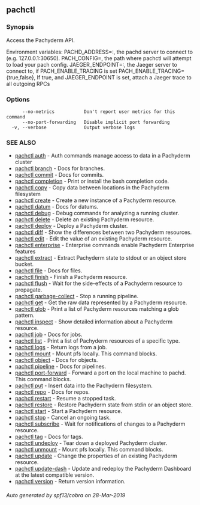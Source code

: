 ## pachctl



### Synopsis


Access the Pachyderm API.

Environment variables:
  PACHD_ADDRESS=<host>:<port>, the pachd server to connect to (e.g. 127.0.0.1:30650).
  PACH_CONFIG=<path>, the path where pachctl will attempt to load your pach config.
  JAEGER_ENDPOINT=<host>:<port>, the Jaeger server to connect to, if PACH_ENABLE_TRACING is set
  PACH_ENABLE_TRACING={true,false}, If true, and JAEGER_ENDPOINT is set, attach a
    Jaeger trace to all outgoing RPCs


### Options

```
      --no-metrics           Don't report user metrics for this command
      --no-port-forwarding   Disable implicit port forwarding
  -v, --verbose              Output verbose logs
```

### SEE ALSO
* [pachctl auth](pachctl_auth.md)	 - Auth commands manage access to data in a Pachyderm cluster
* [pachctl branch](pachctl_branch.md)	 - Docs for branches.
* [pachctl commit](pachctl_commit.md)	 - Docs for commits.
* [pachctl completion](pachctl_completion.md)	 - Print or install the bash completion code.
* [pachctl copy](pachctl_copy.md)	 - Copy data between locations in the Pachyderm filesystem
* [pachctl create](pachctl_create.md)	 - Create a new instance of a Pachyderm resource.
* [pachctl datum](pachctl_datum.md)	 - Docs for datums.
* [pachctl debug](pachctl_debug.md)	 - Debug commands for analyzing a running cluster.
* [pachctl delete](pachctl_delete.md)	 - Delete an existing Pachyderm resource.
* [pachctl deploy](pachctl_deploy.md)	 - Deploy a Pachyderm cluster.
* [pachctl diff](pachctl_diff.md)	 - Show the differences between two Pachyderm resources.
* [pachctl edit](pachctl_edit.md)	 - Edit the value of an existing Pachyderm resource.
* [pachctl enterprise](pachctl_enterprise.md)	 - Enterprise commands enable Pachyderm Enterprise features
* [pachctl extract](pachctl_extract.md)	 - Extract Pachyderm state to stdout or an object store bucket.
* [pachctl file](pachctl_file.md)	 - Docs for files.
* [pachctl finish](pachctl_finish.md)	 - Finish a Pachyderm resource.
* [pachctl flush](pachctl_flush.md)	 - Wait for the side-effects of a Pachyderm resource to propagate.
* [pachctl garbage-collect](pachctl_garbage-collect.md)	 - Stop a running pipeline.
* [pachctl get](pachctl_get.md)	 - Get the raw data represented by a Pachyderm resource.
* [pachctl glob](pachctl_glob.md)	 - Print a list of Pachyderm resources matching a glob pattern.
* [pachctl inspect](pachctl_inspect.md)	 - Show detailed information about a Pachyderm resource.
* [pachctl job](pachctl_job.md)	 - Docs for jobs.
* [pachctl list](pachctl_list.md)	 - Print a list of Pachyderm resources of a specific type.
* [pachctl logs](pachctl_logs.md)	 - Return logs from a job.
* [pachctl mount](pachctl_mount.md)	 - Mount pfs locally. This command blocks.
* [pachctl object](pachctl_object.md)	 - Docs for objects.
* [pachctl pipeline](pachctl_pipeline.md)	 - Docs for pipelines.
* [pachctl port-forward](pachctl_port-forward.md)	 - Forward a port on the local machine to pachd. This command blocks.
* [pachctl put](pachctl_put.md)	 - Insert data into the Pachyderm filesystem.
* [pachctl repo](pachctl_repo.md)	 - Docs for repos.
* [pachctl restart](pachctl_restart.md)	 - Resume a stopped task.
* [pachctl restore](pachctl_restore.md)	 - Restore Pachyderm state from stdin or an object store.
* [pachctl start](pachctl_start.md)	 - Start a Pachyderm resource.
* [pachctl stop](pachctl_stop.md)	 - Cancel an ongoing task.
* [pachctl subscribe](pachctl_subscribe.md)	 - Wait for notifications of changes to a Pachyderm resource.
* [pachctl tag](pachctl_tag.md)	 - Docs for tags.
* [pachctl undeploy](pachctl_undeploy.md)	 - Tear down a deployed Pachyderm cluster.
* [pachctl unmount](pachctl_unmount.md)	 - Mount pfs locally. This command blocks.
* [pachctl update](pachctl_update.md)	 - Change the properties of an existing Pachyderm resource.
* [pachctl update-dash](pachctl_update-dash.md)	 - Update and redeploy the Pachyderm Dashboard at the latest compatible version.
* [pachctl version](pachctl_version.md)	 - Return version information.

###### Auto generated by spf13/cobra on 28-Mar-2019
